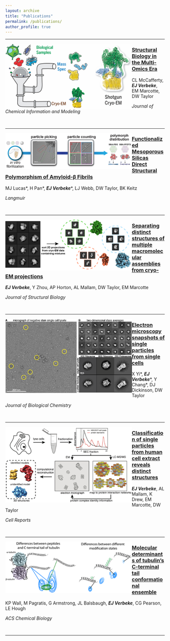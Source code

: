 ```yaml
---
layout: archive
title: "Publications"
permalink: /publications/
author_profile: true
---
```


------


<img src="../images/JCIM_2020_abstract.jpeg" align=left width="400"/>  

### [Structural Biology in the Multi-Omics Era](https://pubs.acs.org/doi/abs/10.1021/acs.jcim.9b01164)  
CL McCafferty, ***EJ Verbeke***, EM Marcotte, DW Taylor  

*Journal of Chemical Information and Modeling*

<br clear="left"/>


------


<img src="../images/Langmuir_2020_abstract.gif" align=left width="400"/>  

### [Functionalized Mesoporous Silicas Direct Structural Polymorphism of Amyloid-β Fibrils](https://pubs.acs.org/doi/abs/10.1021/acs.langmuir.0c00827)  
MJ Lucas\*, H Pan\*, ***EJ Verbeke****, LJ Webb, DW Taylor, BK Keitz  

*Langmuir*

<br clear="left"/>


------


<img src="../images/JSB_2020_abstract.png" align=left width="400"/>  

### [Separating distinct structures of multiple macromolecular assemblies from cryo-EM projections](https://doi.org/10.1016/j.jsb.2019.107416)  
***EJ Verbeke***, Y Zhou, AP Horton, AL Mallam, DW Taylor, EM Marcotte  

*Journal of Structural Biology*  

<br clear="left"/>

 
------


<img src="../images/JBC_2019_fig2.png" align=left width="400"/>  

### [Electron microscopy snapshots of single particles from single cells](https://www.jbc.org/content/294/5/1602.short)  
X Yi\*, ***EJ Verbeke****, Y Chang\*, DJ Dickinson, DW Taylor

*Journal of Biological Chemistry*

<br clear="left"/>


------


<img src="../images/CellRep_2018_Fig1.png" align=left width="400"/>  

### [Classification of single particles from human cell extract reveals distinct structures](https://doi.org/10.1016/j.celrep.2018.06.022)  
***EJ Verbeke***, AL Mallam, K Drew, EM Marcotte, DW Taylor  

*Cell Reports*  

<br clear="left"/>


------


<img src="../images/ACS_2016_abstract.gif" align=left width="400"/>  

### [Molecular determinants of tubulin’s C-terminal tail conformational ensemble](https://doi.org/10.1021/acschembio.6b00507)  
KP Wall, M Pagratis, G Armstrong, JL Balsbaugh, ***EJ Verbeke***, CG Pearson, LE Hough  

*ACS Chemical Biology*  

<br clear="left"/>


------
